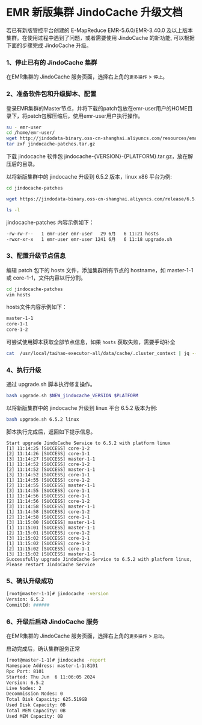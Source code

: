 # EMR 新版集群 JindoCache 升级文档

若已有新版管控平台创建的 E-MapReduce EMR-5.6.0/EMR-3.40.0 及以上版本集群。在使用过程中遇到了问题，或者需要使用 JindoCache 的新功能, 可以根据下面的步骤完成 JindoCache 升级。

### 1、停止已有的 JindoCache 集群
在EMR集群的 JindoCache 服务页面，选择右上角的`更多操作` > `停止`。

### 2、准备软件包和升级脚本、配置

登录EMR集群的Master节点，并将下载的patch包放在emr-user用户的HOME目录下，将patch包解压缩后，使用emr-user用户执行操作。

```bash
su - emr-user
cd /home/emr-user/
wget http://jindodata-binary.oss-cn-shanghai.aliyuncs.com/resources/emr-taihao/jindocache-patches.tar.gz
tar zxf jindocache-patches.tar.gz
```

下载 jindocache 软件包 jindocache-{VERSION}-{PLATFORM}.tar.gz，放在解压后的目录。

以将新版集群中的 jindocache 升级到 6.5.2 版本，linux x86 平台为例:

```bash
cd jindocache-patches

wget https://jindodata-binary.oss-cn-shanghai.aliyuncs.com/release/6.5.2/jindocache-6.5.2-linux.tar.gz

ls -l
```

jindocache-patches 内容示例如下：
```bash
-rw-rw-r--   1 emr-user emr-user   29 6月   6 11:21 hosts
-rwxr-xr-x   1 emr-user emr-user 1241 6月   6 11:18 upgrade.sh
```

### 3、配置升级节点信息

编辑 patch 包下的 hosts 文件，添加集群所有节点的 hostname，如 master-1-1 或 core-1-1，文件内容以行分割。

```bash
cd jindocache-patches
vim hosts
```

hosts文件内容示例如下：
```bash
master-1-1
core-1-1
core-1-2
```

可尝试使用脚本获取全部节点信息，如果 `hosts` 获取失败，需要手动补全

```bash
cat  /usr/local/taihao-executor-all/data/cache/.cluster_context | jq --raw-output '.nodes[].hostname.alias[]' > hosts
```

### 4、执行升级

通过 upgrade.sh 脚本执行修复操作。

```bash
bash upgrade.sh $NEW_jindocache_VERSION $PLATFORM
```

以将新版集群中的 jindocache 升级到 linux 平台 6.5.2 版本为例:

```bash
bash upgrade.sh 6.5.2 linux
```

脚本执行完成后，返回如下提示信息。

```
Start upgrade JindoCache Service to 6.5.2 with platform linux
[1] 11:14:25 [SUCCESS] core-1-2
[2] 11:14:26 [SUCCESS] core-1-1
[3] 11:14:27 [SUCCESS] master-1-1
[1] 11:14:52 [SUCCESS] core-1-2
[2] 11:14:52 [SUCCESS] master-1-1
[3] 11:14:52 [SUCCESS] core-1-1
[1] 11:14:55 [SUCCESS] core-1-2
[2] 11:14:55 [SUCCESS] master-1-1
[3] 11:14:55 [SUCCESS] core-1-1
[1] 11:14:56 [SUCCESS] core-1-1
[2] 11:14:56 [SUCCESS] core-1-2
[3] 11:14:58 [SUCCESS] master-1-1
[1] 11:14:58 [SUCCESS] core-1-2
[2] 11:14:58 [SUCCESS] core-1-1
[3] 11:15:00 [SUCCESS] master-1-1
[1] 11:15:01 [SUCCESS] master-1-1
[2] 11:15:01 [SUCCESS] core-1-2
[3] 11:15:02 [SUCCESS] core-1-1
[1] 11:15:02 [SUCCESS] core-1-2
[2] 11:15:02 [SUCCESS] core-1-1
[3] 11:15:02 [SUCCESS] master-1-1
Successfully upgrade JindoCache Service to 6.5.2 with platform linux, Please restart JindoCache Service
```

### 5、确认升级成功

```bash
[root@master-1-1]# jindocache -version
Version: 6.5.2
CommitId: ######
```

### 6、升级后启动 JindoCache 服务

在EMR集群的 JindoCache 服务页面，选择右上角的`更多操作` > `启动`。

启动完成后，确认集群服务正常
```bash
[root@master-1-1]# jindocache -report
Namespace Address: master-1-1:8101
Rpc Port: 8101
Started: Thu Jun  6 11:06:05 2024
Version: 6.5.2
Live Nodes: 2
Decommission Nodes: 0
Total Disk Capacity: 625.519GB
Used Disk Capacity: 0B
Total MEM Capacity: 0B
Used MEM Capacity: 0B
```